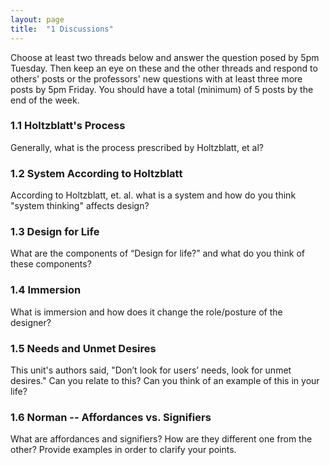```yaml
---
layout: page
title:  "1 Discussions"
---
```

Choose at least two threads below and answer the question posed by 5pm Tuesday. Then keep an eye on these and the other threads and respond to others' posts or the professors' new questions with at least three more posts by 5pm Friday. You should have a total (minimum) of 5 posts by the end of the week.

### 1.1 Holtzblatt's Process

Generally, what is the process prescribed by Holtzblatt, et al?

### 1.2 System According to Holtzblatt

According to Holtzblatt, et. al. what is a system and how do you think "system thinking" affects design?

### 1.3 Design for Life

What are the components of “Design for life?” and what do you think of these components?

### 1.4 Immersion

What is immersion and how does it change the role/posture of the designer?

### 1.5 Needs and Unmet Desires

This unit's authors said, "Don’t look for users’ needs, look for unmet desires." Can you relate to this? Can you think of an example of this in your life?

### 1.6 Norman -- Affordances vs. Signifiers

What are affordances and signifiers? How are they different one from the other? Provide examples in order to clarify your points.

